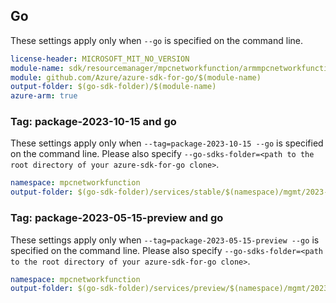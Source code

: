 ## Go

These settings apply only when `--go` is specified on the command line.

``` yaml $(go) && $(track2)
license-header: MICROSOFT_MIT_NO_VERSION
module-name: sdk/resourcemanager/mpcnetworkfunction/armmpcnetworkfunction
module: github.com/Azure/azure-sdk-for-go/$(module-name)
output-folder: $(go-sdk-folder)/$(module-name)
azure-arm: true
```

### Tag: package-2023-10-15 and go

These settings apply only when `--tag=package-2023-10-15 --go` is specified on the command line.
Please also specify `--go-sdks-folder=<path to the root directory of your azure-sdk-for-go clone>`.

```yaml $(tag) == 'package-2023-10-15' && $(go)
namespace: mpcnetworkfunction
output-folder: $(go-sdk-folder)/services/stable/$(namespace)/mgmt/2023-10-15/$(namespace)
```

### Tag: package-2023-05-15-preview and go

These settings apply only when `--tag=package-2023-05-15-preview --go` is specified on the command line.
Please also specify `--go-sdks-folder=<path to the root directory of your azure-sdk-for-go clone>`.

```yaml $(tag) == 'package-2023-05-15-preview' && $(go)
namespace: mpcnetworkfunction
output-folder: $(go-sdk-folder)/services/preview/$(namespace)/mgmt/2023-05-15-preview/$(namespace)
```
